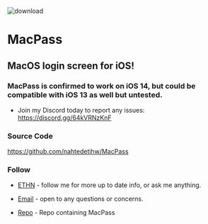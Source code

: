 ![download](https://i.ibb.co/hV0ztHj/banner.png)


# MacPass

## MacOS login screen for iOS!

### MacPass is confirmed to work on iOS 14, but could be compatible with iOS 13 as well but untested.

* Join my Discord today to report any issues: https://discord.gg/64kVRNzKnF

### Source Code
https://github.com/nahtedetihw/MacPass

### Follow

* [ETHN](https://twitter.com/ethanwhited) - follow me for more up to date info, or ask me anything.

* [Email](mailto:ethanwhited2208@gmail.com) - open to any questions or concerns.

* [Repo](https://nahtedetihw.github.io) - Repo containing MacPass
